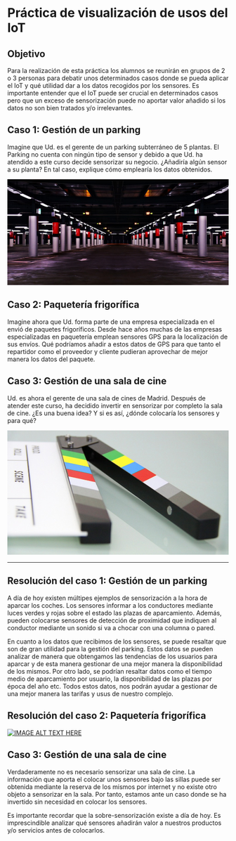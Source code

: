 # Práctica de visualización de usos del IoT

## Objetivo

Para la realización de esta práctica los alumnos se reunirán en grupos de 2 o 3 personas para debatir unos determinados casos donde se pueda aplicar el IoT y qué utilidad dar a los datos recogidos por los sensores. Es importante entender que el IoT puede ser crucial en determinados casos pero que un exceso de sensorización puede no aportar valor añadido si los datos no son bien tratados y/o irrelevantes. 

## Caso 1: Gestión de un parking

Imagine que Ud. es el gerente de un parking subterráneo de 5 plantas. El Parking no cuenta con ningún tipo de sensor y debido a que Ud. ha atendido a este curso decide sensorizar su negocio. ¿Añadiría algún sensor a su planta? En tal caso, explique cómo emplearía los datos obtenidos.

![alt Text](Parking_Lot.PNG)

## Caso 2: Paquetería frigorífica

Imagine ahora que Ud. forma parte de una empresa especializada en el envió de paquetes frigoríficos. Desde hace años muchas de las empresas especializadas en  paquetería emplean sensores GPS para la localización de sus envíos. Qué podríamos añadir a estos datos de GPS para que tanto el repartidor como el proveedor y cliente pudieran aprovechar de mejor manera los datos del paquete.

## Caso 3: Gestión de una sala de cine
Ud. es ahora el gerente de una sala de cines de Madrid. Después de atender este curso, ha decidido invertir en sensorizar por completo la sala de cine. ¿Es una buena idea? Y si es así, ¿dónde colocaría los sensores y para qué?

![alt text](cine.jpg)

***

## Resolución del caso 1: Gestión de un parking

A día de hoy existen múltipes ejemplos de sensorización a la hora de aparcar los coches. Los sensores informar a los conductores mediante luces verdes y rojas sobre el estado las plazas de aparcamiento. Además, pueden colocarse sensores de detección de proximidad que indiquen al conductor mediante un sonido si va a chocar con una columna o pared. 

En cuanto a los datos que recibimos de los sensores, se puede resaltar que son de gran utilidad para la gestión del parking. Estos datos se pueden analizar de manera que obtengamos las tendencias de los usuarios para aparcar y de esta manera gestionar de una mejor manera la disponibilidad de los mismos. Por otro lado, se podrían resaltar datos como el tiempo medio de aparcamiento por usuario, la disponibilidad de las plazas por época del año etc. Todos estos datos, nos podrán ayudar a gestionar de una mejor manera las tarifas y usus de nuestro complejo.

## Resolución del caso 2: Paquetería frigorífica

[![IMAGE ALT TEXT HERE](Video_Cadena_Del_Frío.PNG)](https://www.youtube.com/watch?time_continue=38&v=bgNyL_DlMJc)

## Caso 3: Gestión de una sala de cine

Verdaderamente no es necesario sensorizar una sala de cine. La información que aporta el colocar unos sensores bajo las sillas puede ser obtenida mediante la reserva de los mismos por internet y no existe otro objeto a sensorizar en la sala. Por tanto, estamos ante un caso donde se ha invertido sin necesidad en colocar los sensores. 

Es importante recordar que la sobre-sensorización existe a día de hoy. Es imprescindible analizar qué sensores añadirán valor a nuestros productos y/o servicios antes de colocarlos.

